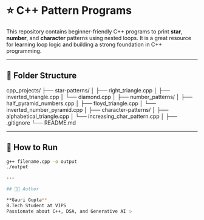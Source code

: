 # ⭐ C++ Pattern Programs

This repository contains beginner-friendly C++ programs to print **star**, **number**, and **character** patterns using nested loops. It is a great resource for learning loop logic and building a strong foundation in C++ programming.

---

## 📂 Folder Structure

cpp_projects/
├── star-patterns/
│ ├── right_triangle.cpp
│ ├── inverted_triangle.cpp
│ └── diamond.cpp
│
├── number_patterns/
│ ├── half_pyramid_numbers.cpp
│ ├── floyd_triangle.cpp
│ └── inverted_number_pyramid.cpp
│
├── character-patterns/
│ ├── alphabetical_triangle.cpp
│ └── increasing_char_pattern.cpp
│
├── .gitignore
└── README.md

---

## 🚀 How to Run

```bash
g++ filename.cpp -o output
./output

---

## 👩‍💻 Author

**Gauri Gupta**  
B.Tech Student at VIPS  
Passionate about C++, DSA, and Generative AI ✨  
